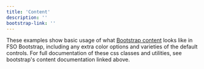 ```yaml
---
title: 'Content'
description: ''
bootstrap-link: ''
---
```


These examples show basic usage of what [Bootstrap content](http://getbootstrap.com/docs/4.1/content/reboot/) looks like in FSO Bootstrap, including any extra color options and varieties of the default controls. For full documentation of these css classes and utilities, see bootstrap's content documentation linked above.
